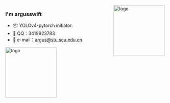 <img src="https://github-readme-stats.vercel.app/api?username=argusswift&show_icons=true" alt="logo" height="160" align="right" style="margin: 5px; margin-bottom: 20px;" />

### I'm argusswift

- 📦 YOLOv4-pytorch initiator.
- 📖 QQ：3419923783
- 📖 e-mail：argus@stu.scu.edu.cn

<img src="https://github-profile-trophy.vercel.app/?username=argusswift&theme=flat&column=7" alt="logo" height="160" align="center" style="margin: auto; margin-bottom: 20px;" />
